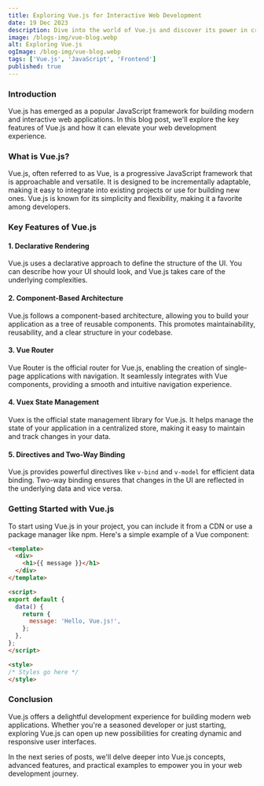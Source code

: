 ```yaml
---
title: Exploring Vue.js for Interactive Web Development
date: 19 Dec 2023
description: Dive into the world of Vue.js and discover its power in creating interactive and dynamic web applications.
image: /blogs-img/vue-blog.webp
alt: Exploring Vue.js
ogImage: /blog-img/vue-blog.webp
tags: ['Vue.js', 'JavaScript', 'Frontend']
published: true
---
```


### Introduction

Vue.js has emerged as a popular JavaScript framework for building modern and interactive web applications. In this blog post, we'll explore the key features of Vue.js and how it can elevate your web development experience.

### What is Vue.js?

Vue.js, often referred to as Vue, is a progressive JavaScript framework that is approachable and versatile. It is designed to be incrementally adaptable, making it easy to integrate into existing projects or use for building new ones. Vue.js is known for its simplicity and flexibility, making it a favorite among developers.

### Key Features of Vue.js

#### 1. **Declarative Rendering**

Vue.js uses a declarative approach to define the structure of the UI. You can describe how your UI should look, and Vue.js takes care of the underlying complexities.

#### 2. **Component-Based Architecture**

Vue.js follows a component-based architecture, allowing you to build your application as a tree of reusable components. This promotes maintainability, reusability, and a clear structure in your codebase.

#### 3. **Vue Router**

Vue Router is the official router for Vue.js, enabling the creation of single-page applications with navigation. It seamlessly integrates with Vue components, providing a smooth and intuitive navigation experience.

#### 4. **Vuex State Management**

Vuex is the official state management library for Vue.js. It helps manage the state of your application in a centralized store, making it easy to maintain and track changes in your data.

#### 5. **Directives and Two-Way Binding**

Vue.js provides powerful directives like `v-bind` and `v-model` for efficient data binding. Two-way binding ensures that changes in the UI are reflected in the underlying data and vice versa.

### Getting Started with Vue.js

To start using Vue.js in your project, you can include it from a CDN or use a package manager like npm. Here's a simple example of a Vue component:

```html
<template>
  <div>
    <h1>{{ message }}</h1>
  </div>
</template>

<script>
export default {
  data() {
    return {
      message: 'Hello, Vue.js!',
    };
  },
};
</script>

<style>
/* Styles go here */
</style>
```

### Conclusion
Vue.js offers a delightful development experience for building modern web applications. Whether you're a seasoned developer or just starting, exploring Vue.js can open up new possibilities for creating dynamic and responsive user interfaces.

In the next series of posts, we'll delve deeper into Vue.js concepts, advanced features, and practical examples to empower you in your web development journey.

